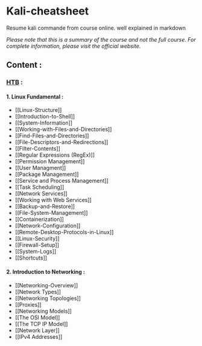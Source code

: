 # Kali-cheatsheet
Resume kali commande from course online. well explained in markdown

*Please note that this is a summary of the course and not the full course. For complete information, please visit the official website.*

## Content : 

### [HTB](https://academy.hackthebox.com) :

#### 1.  Linux Fundamental :

   - [[Linux-Structure]]
   - [[Introduction-to-Shell]]
   - [[System-Information]]
   - [[Working-with-Files-and-Directories]]
   - [[Find-Files-and-Directories]]
   - [[File-Descriptors-and-Redirections]]
   - [[Filter-Contents]]
   - [[Regular Expressions (RegEx)]]
   - [[Permission Management]]
   - [[User Managment]]
   - [[Package Management]]
   - [[Service and Process Management]]
   - [[Task Scheduling]]
   - [[Network Services]]
   - [[Working with Web Services]]
   - [[Backup-and-Restore]]
   - [[File-System-Management]]
   - [[Containerization]]
   - [[Network-Configuration]]
   - [[Remote-Desktop-Protocols-in-Linux]]
   - [[Linux-Security]]
   - [[Firewall-Setup]]
   - [[System-Logs]]
   - [[Shortcuts]]

#### 2. Introduction to Networking :

   - [[Networking-Overview]]
   - [[Network Types]]
   - [[Networking Topologies]]
   - [[Proxies]]
   - [[Networking Models]]
   - [[The OSI Model]]
   - [[The TCP IP Model]]
   - [[Network Layer]]
   - [[IPv4 Addresses]]
